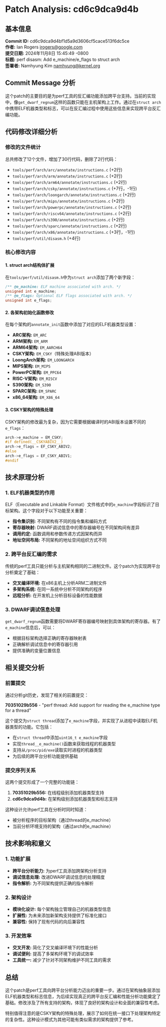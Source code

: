 # Patch Analysis: cd6c9dca9d4b

## 基本信息

**Commit ID:** cd6c9dca9d4bf1d5a9d3606cf5cace513f6dc5ce  
**作者:** Ian Rogers <irogers@google.com>  
**提交日期:** 2024年11月8日 15:45:49 -0800  
**标题:** perf disasm: Add e_machine/e_flags to struct arch  
**签署者:** Namhyung Kim <namhyung@kernel.org>  

## Commit Message 分析

这个patch的主要目的是为perf工具的反汇编功能添加跨平台支持。当前的实现中，像`get_dwarf_regnum`这样的函数只能在主机架构上工作。通过在`struct arch`中携带ELF机器类型和标志，可以在反汇编过程中使用这些信息来实现跨平台反汇编功能。

## 代码修改详细分析

### 修改的文件统计

总共修改了12个文件，增加了30行代码，删除了2行代码：

- `tools/perf/arch/arc/annotate/instructions.c` (+2行)
- `tools/perf/arch/arm/annotate/instructions.c` (+2行)
- `tools/perf/arch/arm64/annotate/instructions.c` (+2行)
- `tools/perf/arch/csky/annotate/instructions.c` (+7行，-1行)
- `tools/perf/arch/loongarch/annotate/instructions.c` (+2行)
- `tools/perf/arch/mips/annotate/instructions.c` (+2行)
- `tools/perf/arch/powerpc/annotate/instructions.c` (+2行)
- `tools/perf/arch/riscv64/annotate/instructions.c` (+2行)
- `tools/perf/arch/s390/annotate/instructions.c` (+2行)
- `tools/perf/arch/sparc/annotate/instructions.c` (+2行)
- `tools/perf/arch/x86/annotate/instructions.c` (+3行，-1行)
- `tools/perf/util/disasm.h` (+4行)

### 核心修改内容

#### 1. struct arch结构体扩展

在`tools/perf/util/disasm.h`中为`struct arch`添加了两个新字段：

```c
/** @e_machine: ELF machine associated with arch. */
unsigned int e_machine;
/** @e_flags: Optional ELF flags associated with arch. */
unsigned int e_flags;
```

#### 2. 各架构初始化函数修改

在每个架构的`annotate_init`函数中添加了对应的ELF机器类型设置：

- **ARC架构:** `EM_ARC`
- **ARM架构:** `EM_ARM`
- **ARM64架构:** `EM_AARCH64`
- **CSKY架构:** `EM_CSKY`（特殊处理ABI版本）
- **LoongArch架构:** `EM_LOONGARCH`
- **MIPS架构:** `EM_MIPS`
- **PowerPC架构:** `EM_PPC64`
- **RISC-V架构:** `EM_RISCV`
- **S390架构:** `EM_S390`
- **SPARC架构:** `EM_SPARC`
- **x86_64架构:** `EM_X86_64`

#### 3. CSKY架构的特殊处理

CSKY架构的修改最为复杂，因为它需要根据编译时的ABI版本设置不同的`e_flags`：

```c
arch->e_machine = EM_CSKY;
#if defined(__CSKYABIV2__)
arch->e_flags = EF_CSKY_ABIV2;
#else
arch->e_flags = EF_CSKY_ABIV1;
#endif
```

## 技术原理分析

### 1. ELF机器类型的作用

ELF（Executable and Linkable Format）文件格式中的`e_machine`字段标识了目标架构。这个字段对于以下功能至关重要：

- **指令集识别:** 不同架构有不同的指令集和编码方式
- **寄存器映射:** DWARF调试信息中的寄存器编号在不同架构间有差异
- **调用约定:** 函数调用和参数传递方式因架构而异
- **地址空间布局:** 不同架构的地址空间组织方式不同

### 2. 跨平台反汇编的需求

传统的perf工具只能分析与主机架构相同的二进制文件。这个patch为实现跨平台分析奠定了基础：

- **交叉编译环境:** 在x86主机上分析ARM二进制文件
- **多架构系统:** 在同一系统中分析不同架构的程序
- **远程分析:** 在开发机上分析目标设备的性能数据

### 3. DWARF调试信息处理

`get_dwarf_regnum`函数需要将DWARF寄存器编号映射到具体架构的寄存器。有了`e_machine`信息后，可以：

- 根据目标架构选择正确的寄存器映射表
- 正确解析调试信息中的寄存器引用
- 提供准确的变量位置信息

## 相关提交分析

### 前置提交

通过分析git历史，发现了相关的前置提交：

**70351029b556** - "perf thread: Add support for reading the e_machine type for a thread"

这个提交为`struct thread`添加了`e_machine`字段，并实现了从进程中读取ELF机器类型的功能。它包括：

- 在`struct thread`中添加`uint16_t e_machine`字段
- 实现`thread__e_machine()`函数来获取线程的机器类型
- 支持从`/proc/pid/exe`读取实时进程的机器类型
- 为后续的跨平台分析功能提供基础

### 提交序列关系

这两个提交形成了一个完整的功能链：

1. **70351029b556:** 在线程级别添加机器类型支持
2. **cd6c9dca9d4b:** 在架构级别添加机器类型和标志支持

这种设计允许perf工具在分析时同时知道：
- 被分析程序的目标架构（通过thread的e_machine）
- 当前分析环境支持的架构（通过arch的e_machine）

## 技术影响和意义

### 1. 功能扩展

- **跨平台分析能力:** 为perf工具添加跨架构分析支持
- **调试信息处理:** 改进DWARF调试信息的处理精度
- **指令解析:** 为不同架构提供正确的指令解析

### 2. 架构设计

- **模块化设计:** 每个架构独立管理自己的机器类型信息
- **扩展性:** 为未来添加新架构支持提供了标准化接口
- **兼容性:** 保持了现有代码的向后兼容性

### 3. 开发效率

- **交叉开发:** 简化了交叉编译环境下的性能分析
- **调试便利:** 提高了多架构环境下的调试效率
- **工具统一:** 减少了针对不同架构维护不同工具的需求

## 总结

这个patch是perf工具向跨平台分析能力迈出的重要一步。通过在架构抽象层添加ELF机器类型和标志信息，为后续实现真正的跨平台反汇编和性能分析功能奠定了基础。修改涉及了所有支持的架构，体现了良好的架构设计和全面的兼容性考虑。

特别值得注意的是CSKY架构的特殊处理，展示了如何在统一接口下处理架构特定的复杂性。这种设计模式为其他可能有类似需求的架构提供了参考。